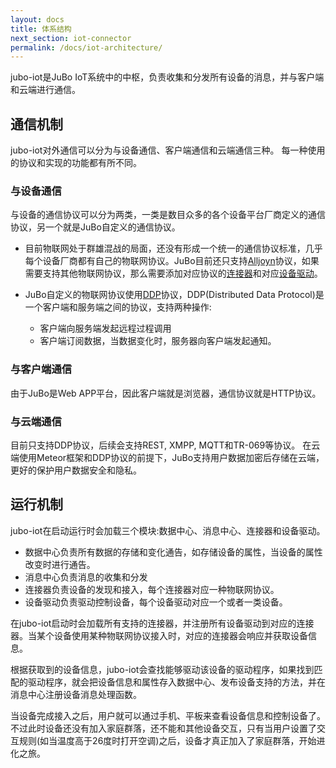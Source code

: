 ```yaml
---
layout: docs
title: 体系结构
next_section: iot-connector 
permalink: /docs/iot-architecture/
---
```


jubo-iot是JuBo IoT系统中的中枢，负责收集和分发所有设备的消息，并与客户端和云端进行通信。

## 通信机制
jubo-iot对外通信可以分为与设备通信、客户端通信和云端通信三种。
每一种使用的协议和实现的功能都有所不同。

### 与设备通信
与设备的通信协议可以分为两类，一类是数目众多的各个设备平台厂商定义的通信协议，另一个就是JuBo自定义的通信协议。

* 目前物联网处于群雄混战的局面，还没有形成一个统一的通信协议标准，几乎每个设备厂商都有自己的物联网协议。JuBo目前还只支持[Alljoyn](https://allseenalliance.org/)协议，如果需要支持其他物联网协议，那么需要添加对应协议的[连接器](/docs/iot-connector)和对应[设备驱动](/docs/iot-driver)。

* JuBo自定义的物联网协议使用[DDP](https://www.meteor.com/ddp#!)协议，DDP(Distributed Data Protocol)是一个客户端和服务端之间的协议，支持两种操作:
	- 客户端向服务端发起远程过程调用 
	- 客户端订阅数据，当数据变化时，服务器向客户端发起通知。

### 与客户端通信
由于JuBo是Web APP平台，因此客户端就是浏览器，通信协议就是HTTP协议。

### 与云端通信
目前只支持DDP协议，后续会支持REST, XMPP, MQTT和TR-069等协议。
在云端使用Meteor框架和DDP协议的前提下，JuBo支持用户数据加密后存储在云端，更好的保护用户数据安全和隐私。

## 运行机制
jubo-iot在启动运行时会加载三个模块:数据中心、消息中心、连接器和设备驱动。

* 数据中心负责所有数据的存储和变化通告，如存储设备的属性，当设备的属性改变时进行通告。
* 消息中心负责消息的收集和分发
* 连接器负责设备的发现和接入，每个连接器对应一种物联网协议。
* 设备驱动负责驱动控制设备，每个设备驱动对应一个或者一类设备。

在jubo-iot启动时会加载所有支持的连接器，并注册所有设备驱动到对应的连接器。当某个设备使用某种物联网协议接入时，对应的连接器会响应并获取设备信息。

根据获取到的设备信息，jubo-iot会查找能够驱动该设备的驱动程序，如果找到匹配的驱动程序，就会把设备信息和属性存入数据中心、发布设备支持的方法，并在消息中心注册设备消息处理函数。

当设备完成接入之后，用户就可以通过手机、平板来查看设备信息和控制设备了。
不过此时设备还没有加入家庭群落，还不能和其他设备交互，只有当用户设置了交互规则(如当温度高于26度时打开空调)之后，设备才真正加入了家庭群落，开始进化之旅。


